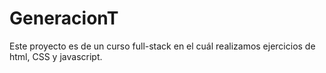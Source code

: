 # GeneracionT
Este proyecto es de un curso full-stack en el cuál realizamos ejercicios de html, CSS y javascript.
